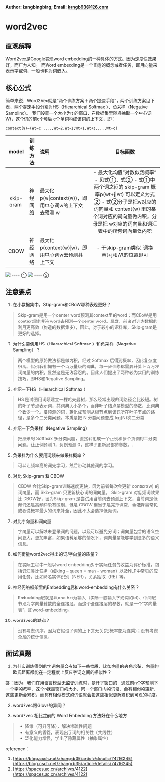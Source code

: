 **Author: kangbingbing;     Email: kangb93@126.com**
# word2vec
## 直观解释
Word2vec是Google实现word embedding的一种具体的方式。因为速度快效果好，而广为人知。
而Word embedding是一个普适的概念或者任务，即用向量来表示字或词，一般也称为词嵌入。
## 核心公式
简单来说，Word2Vec就是“两个训练方案＋两个提速手段”，两个训练方案见下表，两个提速手段分别为HS（Hierarchical Softmax ）、负采样（Negative Sampling）。
我们设置一个大小为 t 的窗口，在数据集里随机抽取一个中心词Wt，这个词的前c个和后 c个单词构成该词的上下文，即：
```
context(W)=(Wt−c ,...,Wt−2,Wt−1;Wt+1,Wt+2,...,Wt+c)
```

|  model    | 训练方法 | 说明   | 目标函数  | 
|:----:|:----:|:----|:----:|
| skip-gram       | 神经网络   | 最大化p(w\|context(w))，即用中心词w的上下文去预测 w | - 最大化均值“对数似然概率”  - 见式①、式②    - 式①中两个词之间的 skip-gram 概率p(wt+j\|wt) 可以定义为式②  - 式②分子是把w对应的词向量和  context(w) 里的某个词对应的词向量做内积，分母是把 w对应的词向量和词汇表中的所有词向量做内积   | 
| CBOW   | 神经网络 | 最大化p(context(w)\|w)，即用中心词w去预测其上下文   | - 于skip-gram类似, 调换Wt+j和Wt的位置即可 | 

<img src="../assert/formula-word2vec-1.png"/> ---- ①
<img src="../assert/formula-word2vec-2.png"/>     ---- ②




## 注意要点
1. 在小数据集中，Skip-gram和CBoW哪种表现更好？
>Skip-gram是用一个center word预测其context里的word；而CBoW是用context里的所有word去预测一个center word。显然，前者对训练数据的利用更高效（构造的数据集多），因此，对于较小的语料库，Skip-gram是更好的选择。
2. 为什么要使用HS（Hierarchical Softmax ）和负采样（Negative Sampling）？
>两个模型的原始做法都是做内积，经过 Softmax 后得到概率，因此复杂度很高。假设我们拥有一个百万量级的词典，每一步训练都需要计算上百万次词向量的内积，显然这是无法容忍的。因此人们提出了两种较为实用的训练技巧，即HS和Negative Sampling。

3. 介绍一下HS（Hierarchical Softmax ）
>HS 是试图用词频建立一棵哈夫曼树，那么经常出现的词路径会比较短。树的叶子节点表示词，共词典大小多个，而非叶子结点是模型的参数，比词典个数少一个。要预测的词，转化成预测从根节点到该词所在叶子节点的路径，是多个二分类问题。本质是把 N 分类问题变成 log(N)次二分类
4. 介绍一下负采样（Negative Sampling）
>把原来的 Softmax 多分类问题，直接转化成一个正例和多个负例的二分类问题。让正例预测 1，负例预测 0，这样子更新局部的参数。.
5. 负采样为什么要用词频来做采样概率？
>可以让频率高的词先学习，然后带动其他词的学习。
6. 对比 Skip-gram 和 CBOW
>CBOW 会比Skip-gram训练速度更快，因为前者每次会更新 context(w) 的词向量，而 Skip-gram 只更新核心词的词向量。
>Skip-gram 对低频词效果比 CBOW好，因为Skip-gram 是尝试用当前词去预测上下文，当前词是低频词还是高频词没有区别。但是 CBOW 相当于是完形填空，会选择最常见或者说概率最大的词来补全，因此不太会选择低频词。
7. 对比字向量和词向量
>字向量可以解决未登录词的问题，以及可以避免分词；词向量包含的语义空间更大，更加丰富，如果语料足够的情况下，词向量是能够学到更多的语义信息。
8. 如何衡量word2vec得出的词/字向量的质量？
>在实际工程中一般以word embedding对于实际任务的收益为评价标准，包括词汇类比任务（如king – queen = man - woman）以及NLP中常见的应用任务，比如命名实体识别（NER），关系抽取（RE）等。
9. 神经网络框架里的Embedding层和word-embedding有什么关系？
>Embedding层就是以one hot为输入（实际一般输入字或词的id）、中间层节点为字向量维数的全连接层。而这个全连接层的参数，就是一个“字向量表”，即word-embedding。
10.  word2vec的缺点？
>没有考虑词序，因为它假设了词的上下文无关(把概率变为连乘)；没有考虑全局的统计信息。
## 面试真题
1. 为什么训练得到的字词向量会有如下一些性质，比如向量的夹角余弦、向量的欧氏距离都能在一定程度上反应字词之间的相似性？

  答：因为，我们在用语言模型无监督训练时，是开了窗口的，通过前n个字预测下一个字的概率，这个n就是窗口的大小，同一个窗口内的词语，会有相似的更新，这些更新会累积，而具有相似模式的词语就会把这些相似更新累积到可观的程度。
  
2. word2vec跟Glove的异同？   

3. word2vec 相比之前的 Word Embedding 方法好在什么地方  
>+ 降维（可升可降），解决稀疏性问题
>+ 有意义的香菱，表现出了词的相关性（共线性）
>+ 泛化能力增强，学出了隐藏属性（抽象属性）

reference：
1. [https://blog.csdn.net/zhangxb35/article/details/74716245](https://blog.csdn.net/zhangxb35/article/details/74716245)
2. [https://spaces.ac.cn/archives/4122](https://spaces.ac.cn/archives/4122)
